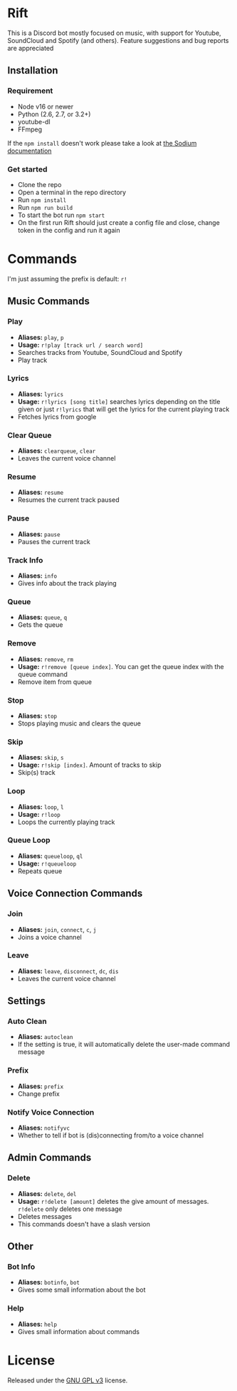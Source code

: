 # Rift
This is a Discord bot mostly focused on music, with support for Youtube, SoundCloud and Spotify (and others).
Feature suggestions and bug reports are appreciated

## Installation
### Requirement
- Node v16 or newer
- Python (2.6, 2.7, or 3.2+)
- youtube-dl
- FFmpeg

If the ``npm install`` doesn't work
please take a look at [the Sodium documentation](https://www.npmjs.com/package/sodium) 


### Get started
- Clone the repo
- Open a terminal in the repo directory
- Run ``npm install``
- Run ``npm run build``
- To start the bot run ``npm start``
- On the first run Rift should just create a config file and close, change token in the config and run it again

# Commands
I'm just assuming the prefix is default: ``r!``

## Music Commands
### Play
- **Aliases:** ``play``, ``p``
- **Usage:** ``r!play [track url / search word]``
- Searches tracks from Youtube, SoundCloud and Spotify
- Play track


### Lyrics
- **Aliases:** ``lyrics``
- **Usage:** ``r!lyrics [song title]`` searches lyrics depending on the title given or just ``r!lyrics`` that will get the lyrics for the current playing track
- Fetches lyrics from google

### Clear Queue
- **Aliases:** ``clearqueue``, ``clear``
- Leaves the current voice channel

### Resume
- **Aliases:** ``resume``
- Resumes the current track paused

### Pause
- **Aliases:** ``pause``
- Pauses the current track

### Track Info
- **Aliases:** ``info``
- Gives info about the track playing

### Queue
- **Aliases:** ``queue``, ``q``
- Gets the queue

### Remove
- **Aliases:** ``remove``, ``rm``
- **Usage:** ``r!remove [queue index]``. You can get the queue index with the queue command
- Remove item from queue

### Stop
- **Aliases:** ``stop``
- Stops playing music and clears the queue

### Skip
- **Aliases:** ``skip``, ``s``
- **Usage:** ``r!skip [index]``. Amount of tracks to skip
- Skip(s) track

### Loop
- **Aliases:** ``loop``, ``l``
- **Usage:** ``r!loop``
- Loops the currently playing track

### Queue Loop
- **Aliases:** ``queueloop``, ``ql``
- **Usage:** ``r!queueloop``
- Repeats queue


## Voice Connection Commands
### Join
-  **Aliases:** ``join``, ``connect``, ``c``, ``j``
- Joins a voice channel

### Leave
- **Aliases:** ``leave``, ``disconnect``, ``dc``, ``dis``
- Leaves the current voice channel


## Settings
### Auto Clean
- **Aliases:** ``autoclean``
- If the setting is true, it will automatically delete the user-made command message

### Prefix
- **Aliases:** ``prefix``
- Change prefix

### Notify Voice Connection
- **Aliases:** ``notifyvc``
- Whether to tell if bot is (dis)connecting from/to a voice channel


## Admin Commands
### Delete
- **Aliases:** ``delete``, ``del``
- **Usage:** ``r!delete [amount]`` deletes the give amount of messages. ``r!delete`` only deletes one message
- Deletes messages
- This commands doesn't have a slash version


## Other
### Bot Info
- **Aliases:** ``botinfo``, ``bot``
- Gives some small information about the bot

### Help
- **Aliases:** ``help``
- Gives small information about commands


# License
Released under the [GNU GPL v3](https://www.gnu.org/licenses/gpl-3.0.en.html) license.
